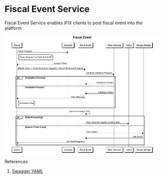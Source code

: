 # Fiscal Event Service

Fiscal Event Service enables iFIX clients to post fiscal event into the platform.

![](../../../.gitbook/assets/image%20%282%29.png)

References

1. [Swagger YAML ](https://redocly.github.io/redoc/?url=https://raw.githubusercontent.com/egovernments/iFix-Dev/develop/domain-services/fiscal-event-service/fiscal-event-service-0.1.0.yaml)

